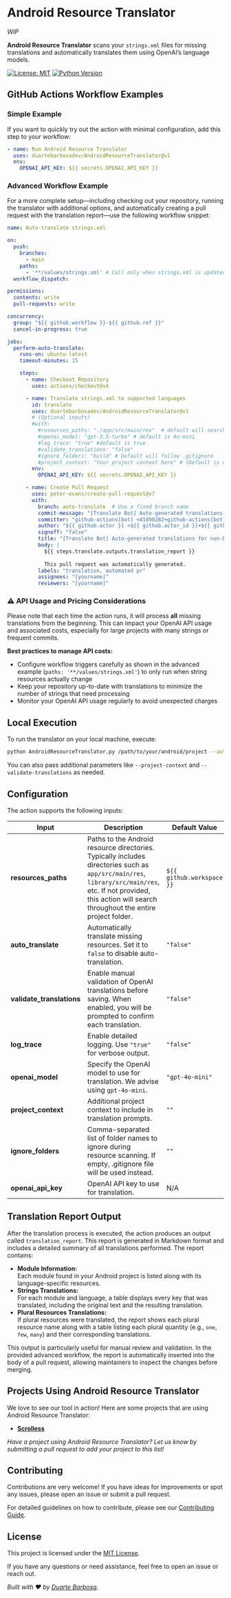 # Android Resource Translator

*WIP*

**Android Resource Translator** scans your `strings.xml` files for missing translations and automatically translates them using OpenAI’s language models.

<!--[![GitHub Action](https://img.shields.io/badge/GitHub%20Action-enabled-brightgreen)](https://github.com/)-->

[![License: MIT](https://img.shields.io/badge/License-MIT-yellow.svg)](LICENSE)
[![Python Version](https://img.shields.io/badge/Python-3.x-blue.svg)](https://www.python.org/)

## GitHub Actions Workflow Examples

### Simple Example

If you want to quickly try out the action with minimal configuration, add this step to your workflow:

```yaml
- name: Run Android Resource Translator
  uses: duartebarbosadev/AndroidResourceTranslator@v1
  env:
    OPENAI_API_KEY: ${{ secrets.OPENAI_API_KEY }}
```

### Advanced Workflow Example

For a more complete setup—including checking out your repository, running the translator with additional options, and automatically creating a pull request with the translation report—use the following workflow snippet:

```yaml
name: Auto-translate strings.xml

on:
  push:
    branches:
      - main
    paths:
      - '**/values/strings.xml' # Call only when strings.xml is updated
  workflow_dispatch:

permissions:
  contents: write
  pull-requests: write

concurrency:
  group: "${{ github.workflow }}-${{ github.ref }}"
  cancel-in-progress: true

jobs:
  perform-auto-translate:
    runs-on: ubuntu-latest
    timeout-minutes: 15

    steps:
      - name: Checkout Repository
        uses: actions/checkout@v4

      - name: Translate strings.xml to supported languages
        id: translate
        uses: duartebarbosadev/AndroidResourceTranslator@v1
        # (Optional inputs)
        #with:
          #resources_paths: "./app/src/main/res"  # default will search entire project
          #openai_model: "gpt-3.5-turbo" # default is 4o-mini
          #log_trace: "true" #default is true
          #validate_translations: "false"
          #ignore_folders: "build" # Default will follow .gitignore
          #project_context: "Your project context here" # (Default is no context)
        env:
          OPENAI_API_KEY: ${{ secrets.OPENAI_API_KEY }}

      - name: Create Pull Request
        uses: peter-evans/create-pull-request@v7
        with:
          branch: auto-translate  # Use a fixed branch name
          commit-message: "[Translate Bot] Auto-generated translations for non-English languages"
          committer: "github-actions[bot] <41898282+github-actions[bot]@users.noreply.github.com>"
          author: "${{ github.actor }} <${{ github.actor_id }}+${{ github.actor }}@users.noreply.github.com>"
          signoff: "false"
          title: "[Translate Bot] Auto-generated translations for non-English languages"
          body: |  
            ${{ steps.translate.outputs.translation_report }}
  
            This pull request was automatically generated.
          labels: "translation, automated pr"
          assignees: "[yourname]"
          reviewers: "[yourname]"
```

### ⚠️ API Usage and Pricing Considerations

Please note that each time the action runs, it will process **all** missing translations from the beginning. This can impact your OpenAI API usage and associated costs, especially for large projects with many strings or frequent commits.

**Best practices to manage API costs:**
- Configure workflow triggers carefully as shown in the advanced example (`paths: '**/values/strings.xml'`) to only run when string resources actually change
- Keep your repository up-to-date with translations to minimize the number of strings that need processing
- Monitor your OpenAI API usage regularly to avoid unexpected charges

## Local Execution

To run the translator on your local machine, execute:

```bash
python AndroidResourceTranslator.py /path/to/your/android/project --auto-translate
```

You can also pass additional parameters like `--project-context` and `--validate-translations` as needed.

## Configuration

The action supports the following inputs:

| Input                   | Description                                                                                                                                                                                                                                    | Default Value                  | Optional | Example                                                                |
| ----------------------- | ---------------------------------------------------------------------------------------------------------------------------------------------------------------------------------------------------------------------------------------------- | ------------------------------ | -------- | ---------------------------------------------------------------------- |
| **resources_paths**     | Paths to the Android resource directories. Typically includes directories such as `app/src/main/res`, `library/src/main/res`, etc. If not provided, this action will search throughout the entire project folder.                         | `${{ github.workspace }}`      | Yes      | `./app/src/main/res, ./library/src/main/res, ./feature/src/main/res`   |
| **auto_translate**      | Automatically translate missing resources. Set it to `false` to disable auto-translation.                                                                                                                                                        | `"false"`                      | Yes      | `"true"` or `"false"`                                                  |
| **validate_translations** | Enable manual validation of OpenAI translations before saving. When enabled, you will be prompted to confirm each translation.                                                                                                                   | `"false"`                      | Yes      | `"true"` or `"false"`                                                  |
| **log_trace**           | Enable detailed logging. Use `"true"` for verbose output.                                                                                                                                                                                     | `"false"`                      | Yes      | `"true"`                                                               |
| **openai_model**        | Specify the OpenAI model to use for translation. We advise using `gpt-4o-mini`.                                                                                                                                                                 | `"gpt-4o-mini"`                | Yes      | `"gpt-3.5-turbo"`, `"gpt-4o"`                                            |
| **project_context**     | Additional project context to include in translation prompts.                                                                                                                                                                                 | `""`                           | Yes      | `"Android launcher application"`                                       |
| **ignore_folders**      | Comma-separated list of folder names to ignore during resource scanning. If empty, .gitignore file will be used instead.                                                                                                                     | `""`                           | Yes      | `"build,temp,cache"`                                                   |
| **openai_api_key**      | OpenAI API key to use for translation.                                                                                                                                                                                                         | N/A                            | Yes      |                                                                        |

## Translation Report Output

After the translation process is executed, the action produces an output called `translation_report`. This report is generated in Markdown format and includes a detailed summary of all translations performed. The report contains:

- **Module Information:**  
  Each module found in your Android project is listed along with its language-specific resources.
- **Strings Translations:**  
  For each module and language, a table displays every key that was translated, including the original text and the resulting translation.
- **Plural Resources Translations:**  
  If plural resources were translated, the report shows each plural resource name along with a table listing each plural quantity (e.g., `one`, `few`, `many`) and their corresponding translations.

This output is particularly useful for manual review and validation. In the provided advanced workflow, the report is automatically inserted into the body of a pull request, allowing maintainers to inspect the changes before merging.

## Projects Using Android Resource Translator

We love to see our tool in action! Here are some projects that are using Android Resource Translator:

- **[Scrolless](https://github.com/duartebarbosadev/Scrolless/)**

*Have a project using Android Resource Translator? Let us know by submitting a pull request to add your project to this list!*

## Contributing

Contributions are very welcome! If you have ideas for improvements or spot any issues, please open an issue or submit a pull request.

For detailed guidelines on how to contribute, please see our [Contributing Guide](.github/CONTRIBUTING.md).

## License

This project is licensed under the [MIT License](./LICENSE).

If you have any questions or need assistance, feel free to open an issue or reach out.

*Built with ❤️ by [Duarte Barbosa](https://github.com/duartebarbosadev).*